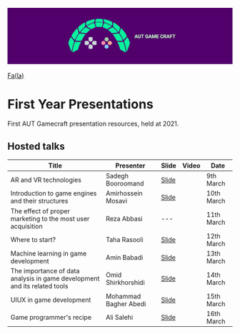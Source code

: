 ![Gamecraft](https://github.com/AUTGamecraft/1st_Year_Presentations/blob/main/Slides/AUTGamecraft.png)

<p>
  <a href="https://github.com/AUTGamecraft/1st_Year_Presentations/blob/main/README-fa.md">Fa(فا)</a>
</p>

# First Year Presentations
First AUT Gamecraft presentation resources, held at 2021.

## Hosted talks
|Title|Presenter|Slide|Video|Date|
|--|--|--|--|--|
|AR and VR technologies|Sadegh Booroomand|[Slide](https://docs.google.com/presentation/d/1nKX-UCDNS0tpTBOfXtdLvK2ZsrlARP9GvyiiPttTSS0/edit#slide=id.gc526c8af1d_2_143)||9th March|
|Introduction to game engines and their structures|Amirhossein Mosavi|[Slide](https://github.com/AUTGamecraft/1st_Year_Presentations/blob/main/Slides/Moosavi-GameEngines-Gamecraft.pdf)||10th March|
|The effect of proper marketing to the most user acquisition|Reza Abbasi|---||11th March|
|Where to start?|Taha Rasooli|[Slide](https://github.com/AUTGamecraft/1st_Year_Presentations/blob/main/Slides/Rasooli-WhereToStart-Gamecraft.pdf)||12th March|
|Machine learning in game development|Amin Babadi|[Slide](https://github.com/AUTGamecraft/1st_Year_Presentations/blob/main/Slides/Babadi-ML%20in%20Games-Gamecraft.pdf)||13th March|
|The importance of data analysis in game development and its related tools|Omid Shirkhorshidi|[Slide](https://github.com/AUTGamecraft/1st_Year_Presentations/blob/main/Slides/Shirkhorshidi-Data%20Presentation-GameCraft.pdf)||14th March|
|UIUX in game development|Mohammad Bagher Abedi|[Slide](https://github.com/AUTGamecraft/1st_Year_Presentations/blob/main/Slides/Abedi-uiux-Gamecraft.pdf)||15th March|
|Game programmer's recipe|Ali Salehi|[Slide](https://github.com/AUTGamecraft/1st_Year_Presentations/blob/main/Slides/Salehi-GameProgrammerRecipe-Gamecraft.pdf)||16th March|
